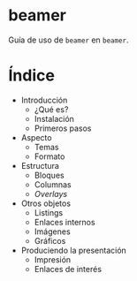 # beamer
Guía de uso de `beamer` en `beamer`.

# Índice

- Introducción
  - ¿Qué es?
  - Instalación
  - Primeros pasos
- Aspecto
  - Temas
  - Formato
- Estructura
  - Bloques
  - Columnas
  - *Overlays*
- Otros objetos
  - Listings
  - Enlaces internos
  - Imágenes
  - Gráficos
- Produciendo la presentación
  - Impresión
  - Enlaces de interés
